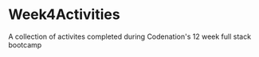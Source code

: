 # Week4Activities
A collection of activites completed during Codenation's 12 week full stack bootcamp
